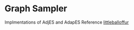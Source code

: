 # Graph Sampler
Implmentations of AdjES and AdapES
Reference [littleballoffur](https://github.com/benedekrozemberczki/littleballoffur)

